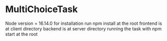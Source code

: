 # MultiChoiceTask
Node version = 16.14.0
for installation run npm install at the root
frontend is at client directory 
backend is at server directory
running the task with npm start at the root
